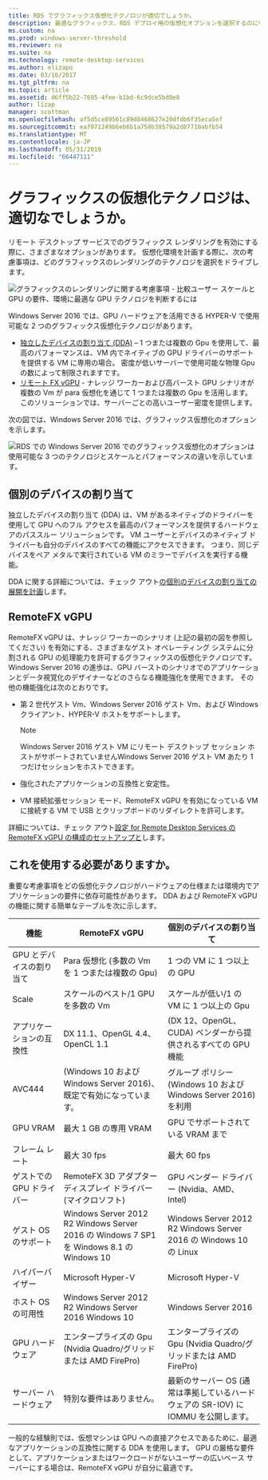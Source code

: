 ```yaml
---
title: RDS でグラフィックス仮想化テクノロジが適切でしょうか。
description: 最適なグラフィックス、RDS デプロイ用の仮想化オプションを選択するのに役立つ計画情報。
ms.custom: na
ms.prod: windows-server-threshold
ms.reviewer: na
ms.suite: na
ms.technology: remote-desktop-services
ms.author: elizapo
ms.date: 03/16/2017
ms.tgt_pltfrm: na
ms.topic: article
ms.assetid: d6ff5b22-7695-4fee-b1bd-6c9dce5bd0e8
author: lizap
manager: scottman
ms.openlocfilehash: af5d5ce89561c89d8468627e20dfdb6f35eca5ef
ms.sourcegitcommit: eaf071249b6eb6b1a758b38579a2d87710abfb54
ms.translationtype: MT
ms.contentlocale: ja-JP
ms.lasthandoff: 05/31/2019
ms.locfileid: "66447111"
---
```

# <a name="which-graphics-virtualization-technology-is-right-for-you"></a>グラフィックスの仮想化テクノロジは、適切なでしょうか。

リモート デスクトップ サービスでのグラフィックス レンダリングを有効にする際に、さまざまなオプションがあります。 仮想化環境を計画する際に、次の考慮事項は、どのグラフィックスのレンダリングのテクノロジを選択をドライブします。

![グラフィックスのレンダリングに関する考慮事項 - 比較ユーザー スケールと GPU の要件、環境に最適な GPU テクノロジを判断するには](media/rds-gpu.png)

Windows Server 2016 では、GPU ハードウェアを活用できる HYPER-V で使用可能な 2 つのグラフィックス仮想化テクノロジがあります。

- [独立したデバイスの割り当て (DDA)](#discrete-device-assignment) – 1 つまたは複数の Gpu を使用して、最高のパフォーマンスは、VM 内でネイティブの GPU ドライバーのサポートを提供する VM に専用の場合。 密度が低いサーバーで使用可能な物理 Gpu の数によって制限されますです。 
- [リモート FX vGPU](#remotefx-vgpu) - ナレッジ ワーカーおよび高バースト GPU シナリオが複数の Vm が para 仮想化を通じて 1 つまたは複数の Gpu を活用します。 このソリューションでは、サーバーごとの高いユーザー密度を提供します。

次の図では、Windows Server 2016 では、グラフィックス仮想化のオプションを示します。

![RDS での Windows Server 2016 でのグラフィックス仮想化のオプションは使用可能な 3 つのテクノロジとスケールとパフォーマンスの違いを示しています。](media/rds-graphics-virtualization.png)

## <a name="discrete-device-assignment"></a>個別のデバイスの割り当て
独立したデバイスの割り当て (DDA) は、VM があるネイティブのドライバーを使用して GPU へのフル アクセスを最高のパフォーマンスを提供するハードウェアのパススルー ソリューションです。 VM ユーザーとデバイスのネイティブ ドライバーも自分のデバイスのすべての機能にアクセスできます。 つまり、同じデバイスをベア メタルで実行されている VM のミラーでデバイスを実行する機能。

DDA に関する詳細については、チェック アウト[の個別のデバイスの割り当ての展開を計画](../../virtualization/hyper-v/plan/plan-for-deploying-devices-using-discrete-device-assignment.md)します。

## <a name="remotefx-vgpu"></a>RemoteFX vGPU 
RemoteFX vGPU は、ナレッジ ワーカーのシナリオ (上記の最初の図を参照してください) を有効にする、さまざまなゲスト オペレーティング システムに分割される GPU の処理能力を許可するグラフィックスの仮想化テクノロジです。 Windows Server 2016 の進歩は、GPU バーストのシナリオでのアプリケーションとデータ視覚化のデザイナーなどのさらなる機能強化を使用できます。 その他の機能強化は次のとおりです。

- 第 2 世代ゲスト Vm、Windows Server 2016 ゲスト Vm、および Windows クライアント、HYPER-V ホストをサポートします。
  >[!NOTE] 
  > Windows Server 2016 ゲスト VM にリモート デスクトップ セッション ホストがサポートされていませんWindows Server 2016 ゲスト VM あたり 1 つだけセッションをホストできます。

- 強化されたアプリケーションの互換性と安定性。
- VM 接続拡張セッション モード、RemoteFX vGPU を有効になっている VM に接続する VM で USB とクリップボードのリダイレクトを許可します。

詳細については、チェック アウト[設定 for Remote Desktop Services の RemoteFX vGPU の構成のセットアップと](rds-remotefx-vgpu.md)します。

## <a name="which-should-you-use"></a>これを使用する必要がありますか。

重要な考慮事項をどの仮想化テクノロジがハードウェアの仕様または環境内でアプリケーションの要件に依存可能性があります。 DDA および RemoteFX vGPU の機能に関する簡単なテーブルを次に示します。

| 機能               | RemoteFX vGPU                                                                       | 個別のデバイスの割り当て                                             |
|-----------------------|-------------------------------------------------------------------------------------|------------------------------------------------------------------------|
| GPU とデバイスの割り当て | Para 仮想化 (多数の Vm を 1 つまたは複数の Gpu)                                     | 1 つの VM に 1 つ以上の GPU                                                  |
| Scale                 | スケールのベスト/1 GPU を多数の Vm                                                      | スケールが低い/1 の VM に 1 つ以上の Gpu                                     |
| アプリケーションの互換性     | DX 11.1、OpenGL 4.4、OpenCL 1.1                                                     | (DX 12、OpenGL、CUDA) ベンダーから提供されるすべての GPU 機能          |
| AVC444                | (Windows 10 および Windows Server 2016)、既定で有効になっています。                             | グループ ポリシー (Windows 10 および Windows Server 2016) を利用    |
| GPU VRAM              | 最大 1 GB の専用 VRAM                                                           | GPU でサポートされている VRAM まで                                        |
| フレーム レート            | 最大 30 fps                                                                         | 最大 60 fps                                                            |
| ゲストでの GPU ドライバー   | RemoteFX 3D アダプター ディスプレイ ドライバー (マイクロソフト)                                      | GPU ベンダー ドライバー (Nvidia、AMD、Intel)                                 |
| ゲスト OS のサポート      |  Windows Server 2012 R2 Windows Server 2016 の Windows 7 SP1 を Windows 8.1 の Windows 10 |  Windows Server 2012 R2 Windows Server 2016 の Windows 10 の Linux         |
| ハイパーバイザー            | Microsoft Hyper-V                                                                   | Microsoft Hyper-V                                                      |
| ホスト OS の可用性  |  Windows Server 2012 R2  Windows Server 2016 Windows 10                             | Windows Server 2016                                                    |
| GPU ハードウェア          | エンタープライズの Gpu (Nvidia Quadro/グリッドまたは AMD FirePro)                         | エンタープライズの Gpu (Nvidia Quadro/グリッドまたは AMD FirePro)            |
| サーバー ハードウェア       | 特別な要件はありません。                                                             | 最新のサーバー OS (通常は準拠しているハードウェアの SR-IOV) に IOMMU を公開します。 |

一般的な経験則では、仮想マシンは GPU への直接アクセスであるために、最適なアプリケーションの互換性に関する DDA を使用します。 GPU の厳格な要件として、アプリケーションまたはワークロードがないユーザーの広いベース サーバーにする場合は、RemoteFX vGPU が自分に最適です。